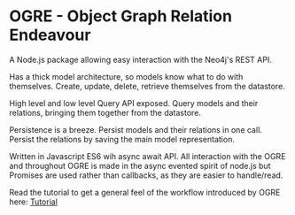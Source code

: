 # OGRE - Object Graph Relation Endeavour

A Node.js package allowing easy interaction with the Neo4j's REST API.

Has a thick model architecture, so models know what to do with themselves.
Create, update, delete, retrieve themselves from the datastore.

High level and low level Query API exposed.
Query models and their relations, bringing them together from the datastore.

Persistence is a breeze.
Persist models and their relations in one call.
Persist the relations by saving the main model representation.

Written in Javascript ES6 wih async await API.
All interaction with the OGRE and throughout OGRE is made in the async evented spirit of node.js
but Promises are used rather than callbacks, as they are easier to handle/read.

Read the tutorial to get a general feel of the workflow introduced by OGRE here:
[Tutorial](https://github.com/Kalon/node-ogre/blob/master/tutorial.md)
